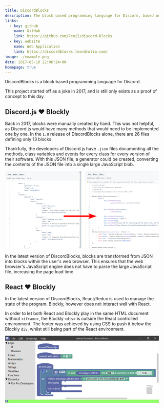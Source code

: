 ```yaml
---
title: DiscordBlocks
description: The block based programming language for Discord, based on Discord.js and Blockly
links:
  - key: github
    name: GitHub
    link: https://github.com/7coil/discord-blocks
  - key: website
    name: Web Application
    link: https://discordblocks.leondrolio.com/
image: ./example.png
date: 2017-05-10 22:06:24+00
homepage: true
---
```


DiscordBlocks is a block based programming language for Discord.

This project started off as a joke in 2017, and is still only exists as a proof of concept to this day.

## Discord.js ❤ Blockly
Back in 2017, blocks were manually created by hand.
This was not helpful, as Discord.js would have many methods that would need to be implemented one by one. In the `1.0` release of DiscordBlocks alone, there are 26 files defining only 13 blocks.

Thankfully, the developers of Discord.js have `.json` files documenting all the methods, class variables and events for every class for every version of their software. With this JSON file, a generator could be created, converting the contents of the JSON file into a single large JavaScript blob.

![](./json2js.png)

In the latest version of DiscordBlocks, blocks are transformed from JSON into blocks within the user's web browser. This ensures that the web browser's JavaScript engine does not have to parse the large JavaScript file, increasing the page load time.

## React ❤ Blockly
In the latest version of DiscordBlocks, React/Redux is used to manage the state of the program. Blockly, however does not interact well with React.

In order to let both React and Blockly play in the same HTML document without `<iframe>`, the Blockly `<div>` is outside the React controlled environment. The footer was achieved by using CSS to push it below the Blockly `div`, whilst still being part of the React environment.

![](./example.png)
